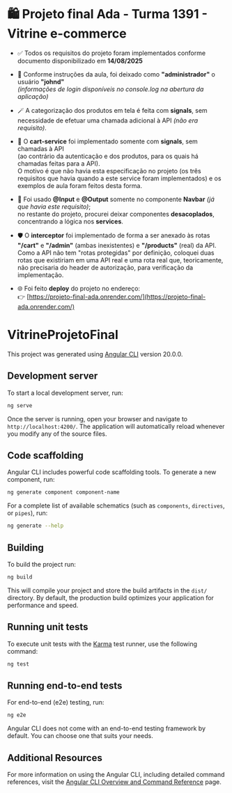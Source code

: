 # 🛍️ Projeto final Ada - Turma 1391 - Vitrine e-commerce

- ✅ Todos os requisitos do projeto foram implementados conforme documento disponibilizado em **14/08/2025**

- 👤 Conforme instruções da aula, foi deixado como **"administrador"** o usuário **"johnd"**  
  *(informações de login disponíveis no console.log na abertura da aplicação)*

- 🪄 A categorização dos produtos em tela é feita com **signals**, sem necessidade de efetuar uma chamada adicional à API *(não era requisito)*.

- 🛒 O **cart-service** foi implementado somente com **signals**, sem chamadas à API  
  (ao contrário da autenticação e dos produtos, para os quais há chamadas feitas para a API).  
  O motivo é que não havia esta especificação no projeto (os três requisitos que havia quando a este service foram implementados) e os exemplos de aula foram feitos desta forma.

- 🔄 Foi usado **@Input** e **@Output** somente no componente **Navbar** *(já que havia este requisito)*;  
  no restante do projeto, procurei deixar componentes **desacoplados**, concentrando a lógica nos **services**.

- 🛡️ O **interceptor** foi implementado de forma a ser anexado às rotas **"/cart"** e **"/admin"** (ambas inexistentes) e **"/products"** (real) da API.  
  Como a API não tem "rotas protegidas" por definição, coloquei duas rotas que existiriam em uma API real e uma rota real que, teoricamente, não precisaria do header de autorização, para verificação da implementação.

- 🌐 Foi feito **deploy** do projeto no endereço:  
  👉 [https://projeto-final-ada.onrender.com/](https://projeto-final-ada.onrender.com/)





# VitrineProjetoFinal

This project was generated using [Angular CLI](https://github.com/angular/angular-cli) version 20.0.0.

## Development server

To start a local development server, run:

```bash
ng serve
```

Once the server is running, open your browser and navigate to `http://localhost:4200/`. The application will automatically reload whenever you modify any of the source files.

## Code scaffolding

Angular CLI includes powerful code scaffolding tools. To generate a new component, run:

```bash
ng generate component component-name
```

For a complete list of available schematics (such as `components`, `directives`, or `pipes`), run:

```bash
ng generate --help
```

## Building

To build the project run:

```bash
ng build
```

This will compile your project and store the build artifacts in the `dist/` directory. By default, the production build optimizes your application for performance and speed.

## Running unit tests

To execute unit tests with the [Karma](https://karma-runner.github.io) test runner, use the following command:

```bash
ng test
```

## Running end-to-end tests

For end-to-end (e2e) testing, run:

```bash
ng e2e
```

Angular CLI does not come with an end-to-end testing framework by default. You can choose one that suits your needs.

## Additional Resources

For more information on using the Angular CLI, including detailed command references, visit the [Angular CLI Overview and Command Reference](https://angular.dev/tools/cli) page.
